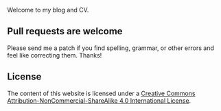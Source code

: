 Welcome to my blog and CV.

## Pull requests are welcome
Please send me a patch if you find spelling, grammar, or other errors and feel like correcting them. Thanks!

## License
The content of this website is licensed under a [Creative Commons Attribution-NonCommercial-ShareAlike 4.0 International License](http://creativecommons.org/licenses/by-nc-sa/4.0/).


